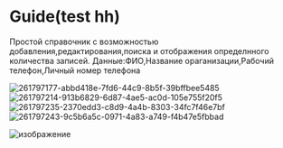 # Guide(test hh)
Простой справочник с возможностью добавления,редактирования,поиска и отображения определнного количества записей.
Данные:ФИО,Название ораганизации,Рабочий телефон,Личный номер телефона


![261797177-abbd418e-7fd6-44c9-8b5f-39bffbee5485](https://github.com/Foxik007/guide_test/assets/85826675/02f546ae-1449-44f0-b995-61970ac32882)
![261797214-913b6829-6d87-4ae5-ac0d-105e755f20f5](https://github.com/Foxik007/guide_test/assets/85826675/113cbd0a-2748-4183-9fb5-459d015a0c51)
![261797235-2370edd3-c8d9-4a4b-8303-34fc7f46e7bf](https://github.com/Foxik007/guide_test/assets/85826675/f5a32eac-c433-48a1-9cf1-f7658617e804)
![261797243-9c5b6a5c-0971-4a83-a749-f4b47e5fbbad](https://github.com/Foxik007/guide_test/assets/85826675/1e6ceb25-d227-4d32-9eeb-4bec7f4cceb1)

![изображение](https://github.com/Foxik007/guide_test/assets/85826675/bbf79884-ff24-4c7d-8c33-82c09444765a)

